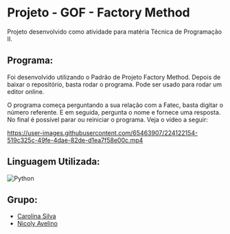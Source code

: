 # Projeto - GOF - Factory Method

Projeto desenvolvido como atividade para matéria Técnica de Programação II.

## Programa:
Foi desenvolvido utilizando o Padrão de Projeto Factory Method. Depois de baixar o repositório, basta rodar o programa. Pode ser usado para rodar um editor online. 

O programa começa perguntando a sua relação com a Fatec, basta digitar o número referente. E em seguida, pergunta o nome e fornece uma resposta. No final é possível parar ou reiniciar o programa. Veja o vídeo a seguir: 

https://user-images.githubusercontent.com/65463907/224122154-519c325c-49fe-4dae-82de-d1ea7f58e00c.mp4

## Linguagem Utilizada:
![Python](https://img.shields.io/badge/python-3670A0?style=for-the-badge&logo=python&logoColor=ffdd54)

## Grupo:
- [Carolina Silva](https://github.com/Carolina-Silva)
- [Nicoly Avelino](https://github.com/NicolyAvelino)



